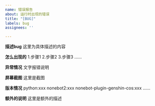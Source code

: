 ```yaml
---
name: 错误报告
about: 运行时出现的错误
title: "[BUG]"
labels: bug
assignees: ''

---
```


**描述bug**
这里为具体描述的内容

**怎么出现的**
1.步骤1
2.步骤2
3.步骤3
……

**异常情况**
文字报错说明

**屏幕截图**
这里是截图

**版本情况**
python:xxx
nonebot2:xxx
nonebot-plugin-genshin-cos:xxx
……

**额外的说明**
这里是额外的描述
